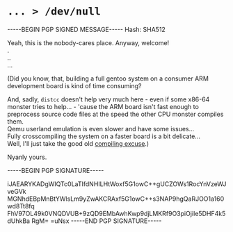 # `... > /dev/null`

-----BEGIN PGP SIGNED MESSAGE-----
Hash: SHA512

Yeah, this is the nobody-cares place. Anyway, welcome!  
.  
..  
...  

(Did you know, that, building a full gentoo system on a consumer ARM development
board is kind of time consuming?

And, sadly, `distcc` doesn't help very much here - even if some x86-64 monster
tries to help... - 'cause the ARM board isn't fast enough to preprocess source
code files at the speed the other CPU monster compiles them.  
Qemu userland emulation is even slower and have some issues...  
Fully crosscompiling the system on a faster board is a bit delicate...  
Well, I'll just take the good old [compiling excuse](https://xkcd.com/303/).)

Nyanly yours.

-----BEGIN PGP SIGNATURE-----

iJAEARYKADgWIQTc0LaTIfdNHILHtWoxf5G1owC++gUCZOWs1RocYnVzeWJveGVk
MGNhdEBpMnBtYWlsLm9yZwAKCRAxf5G1owC++s3NAP9hgQaRJOO1a160wd8Tt8fq
FhV97OL49k0VNQDVUB+9zQD9EMbAwhKwp9djLMKRf9O3piOjiIe5DHF4k5dUhkBa
RgM=
=uNsx
-----END PGP SIGNATURE-----
